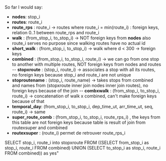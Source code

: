 So far I would say:

- **nodes**: stop_i
- **routes**: route_i
- **route_rps** : route_i -> routes where route_i = min(route_i) : foreign keys, relation 0..1 between route_rps and route_i
- **walk** : (from_stop_i, to_stop_i) -> NOT foreign keys from **nodes**  also route_i serves no purpose since walking routes have no actual id
- **short_walk** : (from_stop_i, to_stop_i) -> walk where d < 300 -> foreign keys
- **combined** : (from_stop_i, to_stop_i, route_i) -> we can go from one stop to another with multiple routes, NOT foreign keys from nodes and routes
-- **stopxroute** : (stop_i, route_i) -> associates a stop with all its routes, no foreign keys because stop_i and route_i are not unique
- **stoproutename** : (stop_i, route_name) -> takes stops from combined and names from (stopxroute inner join nodes inner join routes), no foreign keys because of the join
-- **combxwalk** : (from_stop_i, to_stop_i, route_i) -> concatenation of walk x combined, can't make foreign keys because of that
- **temporal_day**: (from_stop_i, to_stop_i, dep_time_ut, arr_time_ut, seq, route_i) -> same
- **super_route_comb** : (from_stop_i, to_stop_i, route_rps_i) , the keys from this table are not foreign keys because table is result of join from routexsuper and combined
- **routexsuper** : (route_i) permet de retrouver route_rps_i



SELECT stop_i, route_i into stopxroute
            FROM
            ((SELECT from_stop_i as stop_i, route_i
            FROM combined)
            UNION
            (SELECT to_stop_i as stop_i, route_i
            FROM combined)) as yes"